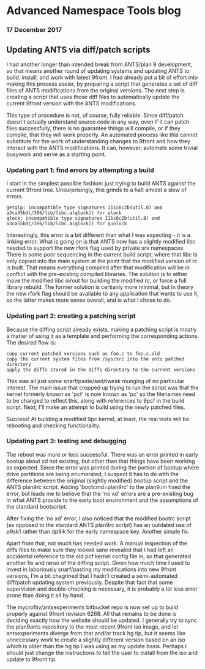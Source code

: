 # Advanced Namespace Tools blog
### 17 December 2017

## Updating ANTS via diff/patch scripts

I had another longer than intended break from ANTS/plan 9 development, so that means another round of updating systems and updating ANTS to build, install, and work with latest 9front. I had already put a bit of effort into making this process easier, by preparing a script that generates a set of diff files of ANTS modifications from the original versions. The next step is creating a script that uses those diff files to automatically update the current 9front version with the ANTS modifications.

This type of procedure is not, of course, fully reliable. Since diff/patch doesn't actually understand source code in any way, even if it can patch files successfully, there is no guarantee things will compile, or if they compile, that they will work properly. An automated process like this cannot substitute for the work of understanding changes to 9front and how they interact with the ANTS modifications. It can, however, automate some trivial busywork and serve as a starting point.

### Updating part 1: find errors by attempting a build

I start in the simplest possible fashion: just trying to build ANTS against the current 9front tree. Unsurprisingly, this grinds to a halt amidst a slew of errors.

	getqlp: incompatible type signatures 111c6c2b(util.8) and a3ca55bd(/386/lib/libc.a(qlock)) for qlock
	qlock: incompatible type signatures 111c6c2b(util.8) and a3ca55bd(/386/lib/libc.a(qlock)) for qunlock

Interestingly, this error is a bit different than what I was expecting - it is a linking error. What is going on is that ANTS now has a slightly modified libc needed to support the new rfork flag used by private srv namespaces. There is some poor sequencing in the current build script, where that libc is only copied into the main system at the point that the modified version of rc is built. That means everything compiled after that modification will be in conflict with the pre-existing compiled libraries. The solution is to either move the modified libc in/out for building the modified rc, or force a full library rebuild. The former solution is certianly more minimal, but in theory the new rfork flag should be available to any application that wants to use it, so the latter makes more sense overall, and is what I chose to do.

### Updating part 2: creating a patching script

Because the diffing script already exists, making a patching script is mostly a matter of using it as a template and performing the corresponding actions. The desired flow is:

	copy current patched versions such as foo.c to foo.c.old
	copy the current system files from /sys/src into the ants patched directory
	apply the diffs stored in the diffs directory to the current versions

This was all just some snarf/paste/sed/tweak munging of no particular interest. The main issue that cropped up trying to run the script was that the kernel formerly known as 'pcf' is now known as 'pc' so the filenames need to be changed to reflect this, along with references to 9pcf in the build script. Next, I'll make an attempt to build using the newly patched files.

Success! At building a modified 9pc kernel, at least, the real tests will be rebooting and checking functionality.

### Updating part 3: testing and debugging

The reboot was more or less successful. There was an error printed in early bootup about xd not existing, but other than that things have been working as expected. Since the error was printed during the portion of bootup where drive partitions are being enumerated, I suspect it has to do with the difference between the original (slightly modified) bootup script and the ANTS plan9rc script. Adding 'bootcmd=plan9rc' to the plan9.ini fixed the error, but leads me to believe that the 'no xd' errors are a pre-existing bug in what ANTS provide to the early boot environment and the assumptions of the standard bootscript.

After fixing the 'no xd' error, I also noticed that the modified bootrc script (as opposed to the standard ANTS plan9rc script) has an outdated use of p9sk1 rather than dp9ik for the early namespace key. Another simple fix. 

Apart from that, not much has needed work. A manual inspection of the diffs files to make sure they looked sane revealed that I had left an accidental reference to the old pcf kernel config file in, so that generated another fix and rerun of the diffing script. Given how much time I used to invest in laboriously snarf/pasting my modifications into new 9front versions, I'm a bit chagrined that I hadn't created a semi-automated diff/patch updating system previously. Despite that fact that some supervision and double-checking is necessary, it is probably a lot less error prone than doing it all by hand.

The mycroftiv/antsexperiments bitbucket repo is now set up to build properly against 9front revision 6268. All that remains to be done is deciding exactly how the website should be updated. I generally try to sync the plan9ants repository to the most recent 9front iso image, and let antsexperiments diverge from that and/or track hg tip, but it seems like unnecessary work to create a slightly different version based on an iso which is older than the hg tip I was using as my update basis. Perhaps I should just change the instructions to tell the user to install from the iso and update to 9front tip.

